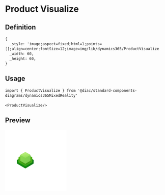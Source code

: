 # Product Visualize

## Definition

```
{
  _style: 'image;aspect=fixed;html=1;points=[];align=center;fontSize=12;image=img/lib/dynamics365/ProductVisualize.svg;strokeColor=none;',
  _width: 60,
  _height: 60,
}
```

## Usage

```
import { ProductVisualize } from '@diac/standard-components-diagrams/dynamics365MixedReality'

<ProductVisualize/>
```

## Preview

<img src="./product-visualize.png" width="200"/>
